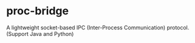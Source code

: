 # proc-bridge
A lightweight socket-based IPC (Inter-Process Communication) protocol. (Support Java and Python)
